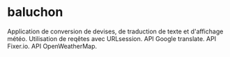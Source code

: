 # baluchon

Application de conversion de devises, de traduction de texte et d'affichage météo. Utilisation de reqêtes avec URLsession. API Google translate. API Fixer.io. API OpenWeatherMap.
